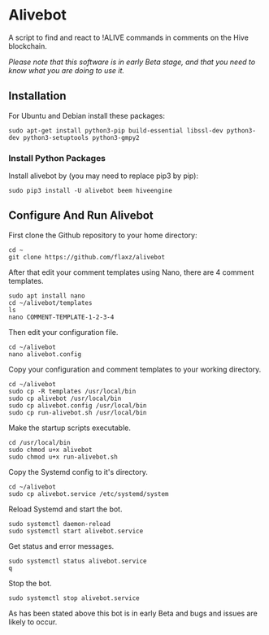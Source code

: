 # Alivebot

A script to find and react to !ALIVE commands in comments on the Hive blockchain.

*Please note that this software is in early Beta stage, and that you need to know what you are doing to use it.*

## Installation 

For Ubuntu and Debian install these packages:
```
sudo apt-get install python3-pip build-essential libssl-dev python3-dev python3-setuptools python3-gmpy2
```

### Install Python Packages

Install alivebot by (you may need to replace pip3 by pip):
```
sudo pip3 install -U alivebot beem hiveengine
```

## Configure And Run Alivebot

First clone the Github repository to your home directory:
```
cd ~
git clone https://github.com/flaxz/alivebot
```

After that edit your comment templates using Nano, there are 4 comment templates.
```
sudo apt install nano 
cd ~/alivebot/templates
ls
nano COMMENT-TEMPLATE-1-2-3-4
```

Then edit your configuration file.
```
cd ~/alivebot
nano alivebot.config
```

Copy your configuration and comment templates to your working directory.
```
cd ~/alivebot
sudo cp -R templates /usr/local/bin
sudo cp alivebot /usr/local/bin
sudo cp alivebot.config /usr/local/bin
sudo cp run-alivebot.sh /usr/local/bin
```

Make the startup scripts executable.
```
cd /usr/local/bin
sudo chmod u+x alivebot
sudo chmod u+x run-alivebot.sh
```

Copy the Systemd config to it's directory.
```
cd ~/alivebot
sudo cp alivebot.service /etc/systemd/system
```

Reload Systemd and start the bot.
```
sudo systemctl daemon-reload
sudo systemctl start alivebot.service
```

Get status and error messages.
```
sudo systemctl status alivebot.service
q
```

Stop the bot.
```
sudo systemctl stop alivebot.service
```

As has been stated above this bot is in early Beta and bugs and issues are likely to occur.


